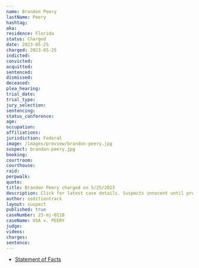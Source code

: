 ```yaml
---
name: Brandon Peery
lastName: Peery
hashtag:
aka:
residence: Florida
status: Charged
date: 2023-05-25
charged: 2023-05-25
indicted:
convicted:
acquitted:
sentenced:
dismissed:
deceased:
plea_hearing:
trial_date:
trial_type:
jury_selection:
sentencing:
status_conference:
age:
occupation:
affiliations:
jurisdiction: Federal
image: /images/preview/brandon-peery.jpg
suspect: brandon-peery.jpg
booking:
courtroom:
courthouse:
raid:
perpwalk:
quote:
title: Brandon Peery charged on 5/25/2023
description: Click for latest case details. Suspects innocent until proven guilty.
author: seditiontrack
layout: suspect
published: true
caseNumber: 23-mj-0110
caseName: USA v. PEERY
judge:
videos:
charges:
sentence:
---
```

- [Statement of Facts](https://storage.courtlistener.com/recap/gov.uscourts.dcd.255804/gov.uscourts.dcd.255804.1.1.pdf)

